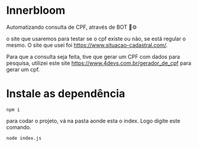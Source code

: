 # Innerbloom

Automatizando consulta de CPF, através de BOT 🤖⚙️

o site que usaremos para testar se o cpf existe ou não, se está regular o mesmo. O site que usei 
foi https://www.situacao-cadastral.com/.

Para que a consulta seja feita, tive que gerar um CPF com dados para pesquisa, utilizei este site
https://www.4devs.com.br/gerador_de_cpf para gerar um cpf.


#  Instale as dependência

    npm i
    
 para codar o projeto, vá na pasta aonde esta o index. Logo digite este comando.
 
    node index.js
 
 
 
